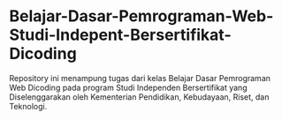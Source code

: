 # Belajar-Dasar-Pemrograman-Web-Studi-Indepent-Bersertifikat-Dicoding
Repository ini menampung tugas dari kelas Belajar Dasar Pemrograman Web Dicoding pada program Studi Independen Bersertifikat yang Diselenggarakan oleh Kementerian Pendidikan, Kebudayaan, Riset, dan Teknologi.
